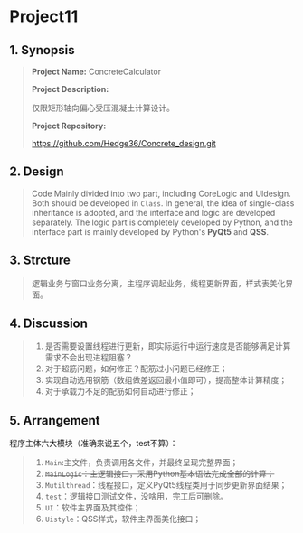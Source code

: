 # Project11
## 1. Synopsis
> **Project Name:** 	ConcreteCalculator
>
> **Project Description:**
>
> 仅限矩形轴向偏心受压混凝土计算设计。
>
> **Project Repository:**
>
> https://github.com/Hedge36/Concrete_design.git

## 2. Design

> Code Mainly divided into two part, including CoreLogic and UIdesign. Both should be developed in `Class`.  In general, the idea of single-class inheritance is adopted, and the interface and logic are developed separately. The logic part is completely developed by Python, and the interface part is mainly developed by Python's **PyQt5** and **QSS**. 

## 3. Strcture

> 逻辑业务与窗口业务分离，主程序调起业务，线程更新界面，样式表美化界面。

## 4. Discussion

> 1. 是否需要设置线程进行更新，即实际运行中运行速度是否能够满足计算需求不会出现进程阻塞？
> 2. 对于超筋问题，如何修正？配筋过小问题已经修正；
> 3. 实现自动选用钢筋（数组做差返回最小值即可），提高整体计算精度；
> 4. 对于承载力不足的配筋如何自动进行修正；



## 5. Arrangement

程序主体六大模块（准确来说五个，test不算）：

> 1. `Main`:主文件，负责调用各文件，并最终呈现完整界面；
> 2. ~~`MainLogic`：主逻辑接口，采用Python基本语法完成全部的计算；~~
> 3. `Mutilthread`：线程接口，定义PyQt5线程类用于同步更新界面结果；
> 4. `test`：逻辑接口测试文件，没啥用，完工后可删除。
> 5. `UI`：软件主界面及其控件；
> 6. `Uistyle`：QSS样式，软件主界面美化接口；

